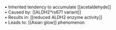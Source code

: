 • Inherited tendency to accumulate [[acetaldehyde]]  
• Caused by: [[ALDH2*rs671 variant]]  
• Results in: [[reduced ALDH2 enzyme activity]]  
• Leads to: [[Asian glow]] phenomenon
